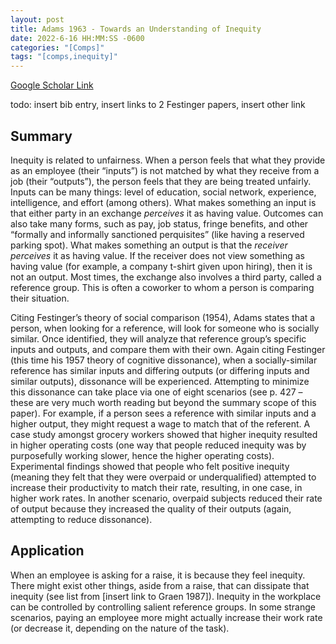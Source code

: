 ```yaml
---
layout: post
title: Adams 1963 - Towards an Understanding of Inequity
date: 2022-6-16 HH:MM:SS -0600
categories: "[Comps]"
tags: "[comps,inequity]"
---
```

[Google Scholar Link](https://scholar.google.com/scholar?hl=en&as_sdt=0%2C45&q=towards+an+understanding+of+inequity&btnG=&oq=towards+an+unders)

todo: insert bib entry, insert links to 2 Festinger papers, insert other link

## Summary
Inequity is related to unfairness.  When a person feels that what they provide as an employee (their “inputs”) is not matched by what they receive from a job (their “outputs”), the person feels that they are being treated unfairly.  Inputs can be many things: level of education, social network, experience, intelligence, and effort (among others).  What makes something an input is that either party in an exchange _perceives_ it as having value.  Outcomes can also take many forms, such as pay, job status, fringe benefits, and other “formally and informally sanctioned perquisites” (like having a reserved parking spot).  What makes something an output is that the _receiver perceives_ it as having value.  If the receiver does not view something as having value (for example, a company t-shirt given upon hiring), then it is not an output.  Most times, the exchange also involves a third party, called a reference group.  This is often a coworker to whom a person is comparing their situation.

Citing Festinger’s theory of social comparison (1954), Adams states that a person, when looking for a reference, will look for someone who is socially similar.  Once identified, they will analyze that reference group’s specific inputs and outputs, and compare them with their own.  Again citing Festinger (this time his 1957 theory of cognitive dissonance), when a socially-similar reference has similar inputs and differing outputs (or differing inputs and similar outputs), dissonance will be experienced.  Attempting to minimize this dissonance can take place via one of eight scenarios (see p. 427 – these are very much worth reading but beyond the summary scope of this paper).  For example, if a person sees a reference with similar inputs and a higher output, they might request a wage to match that of the referent.  A case study amongst grocery workers showed that higher inequity resulted in higher operating costs (one way that people reduced inequity was by purposefully working slower, hence the higher operating costs).  Experimental findings showed that people who felt positive inequity (meaning they felt that they were overpaid or underqualified) attempted to increase their productivity to match their rate, resulting, in one case, in higher work rates.  In another scenario, overpaid subjects reduced their rate of output because they increased the quality of their outputs (again, attempting to reduce dissonance).

## Application
When an employee is asking for a raise, it is because they feel inequity.  There might exist other things, aside from a raise, that can dissipate that inequity (see list from [insert link to Graen 1987]).  Inequity in the workplace can be controlled by controlling salient reference groups.  In some strange scenarios, paying an employee more might actually increase their work rate (or decrease it, depending on the nature of the task).
